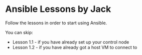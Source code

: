 # Ansible Lessons by Jack  

Follow the lessons in order to start using Ansible. 

You can skip: 
- Lesson 1.1 - if you have already set up your control node
- Lesson 1.2 - if you have already got a host VM to connect to